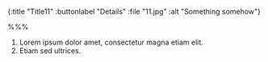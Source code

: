 {:title "Title11"
 :buttonlabel "Details"
 :file "11.jpg"
 :alt "Something somehow"}

%%%

1. Lorem ipsum dolor amet, consectetur magna etiam elit.
2. Etiam sed ultrices.
